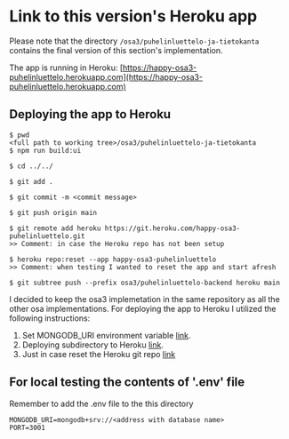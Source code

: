 # Link to this version's Heroku app

Please note that the directory ```/osa3/puhelinluettelo-ja-tietokanta``` contains the final version of this section's
implementation.

The app is running in Heroku:
[https://happy-osa3-puhelinluettelo.herokuapp.com](https://happy-osa3-puhelinluettelo.herokuapp.com)

## Deploying the app to Heroku

```
$ pwd
<full path to working tree>/osa3/puhelinluettelo-ja-tietokanta
$ npm run build:ui

$ cd ../../

$ git add . 

$ git commit -m <commit message>

$ git push origin main

$ git remote add heroku https://git.heroku.com/happy-osa3-puhelinluettelo.git
>> Comment: in case the Heroku repo has not been setup

$ heroku repo:reset --app happy-osa3-puhelinluettelo
>> Comment: when testing I wanted to reset the app and start afresh

$ git subtree push --prefix osa3/puhelinluettelo-backend heroku main
```

I decided to keep the osa3 implemetation in the same repository as all the other osa implementations.
For deploying the app to Heroku I utilized the following instructions:

1. Set MONGODB_URI environment variable [link](https://stackoverflow.com/a/40138520).  
2. Deploying subdirectory to Heroku [link](https://jtway.co/deploying-subdirectory-projects-to-heroku-f31ed65f3f2).  
3. Just in case reset the Heroku git repo [link](https://devcenter.heroku.com/articles/git#resetting-a-git-repository)

## For local testing the contents of '.env' file

Remember to add the .env file to the this directory

```
MONGODB_URI=mongodb+srv://<address with database name>  
PORT=3001
```

